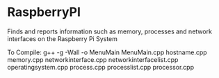 # RaspberryPI
Finds and reports information such as memory, processes and network interfaces on the Raspberry Pi System

To Compile:
g++ -g -Wall -o MenuMain MenuMain.cpp hostname.cpp memory.cpp networkinterface.cpp networkinterfacelist.cpp operatingsystem.cpp process.cpp processlist.cpp processor.cpp
